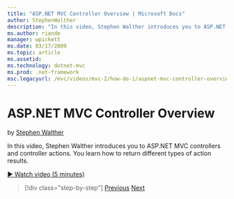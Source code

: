 ```yaml
---
title: "ASP.NET MVC Controller Overview | Microsoft Docs"
author: StephenWalther
description: "In this video, Stephen Walther introduces you to ASP.NET MVC controllers and controller actions. You learn how to return different types of action results."
ms.author: riande
manager: wpickett
ms.date: 03/17/2009
ms.topic: article
ms.assetid: 
ms.technology: dotnet-mvc
ms.prod: .net-framework
msc.legacyurl: /mvc/videos/mvc-2/how-do-i/aspnet-mvc-controller-overview
---
```

ASP.NET MVC Controller Overview
====================
by [Stephen Walther](https://github.com/StephenWalther)

In this video, Stephen Walther introduces you to ASP.NET MVC controllers and controller actions. You learn how to return different types of action results.

[&#9654; Watch video (5 minutes)](https://channel9.msdn.com/Blogs/ASP-NET-Site-Videos/aspnet-mvc-controller-overview)

>[!div class="step-by-step"]
[Previous](understanding-models-views-and-controllers.md)
[Next](understanding-controllers-controller-actions-and-action-results.md)